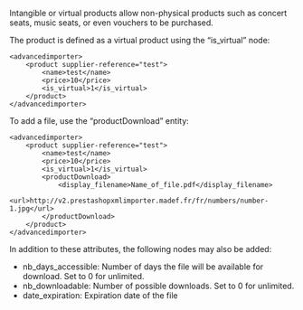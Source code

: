 ﻿Intangible or virtual products allow non-physical products such as concert seats, music seats, or even vouchers to be purchased. 

The product is defined as a virtual product using the “is_virtual” node: 
```
<advancedimporter>
    <product supplier-reference="test">
        <name>test</name>
        <price>10</price>
        <is_virtual>1</is_virtual>
    </product>
</advancedimporter>
```

To add a file, use the “productDownload” entity: 
```
<advancedimporter>
    <product supplier-reference="test">
        <name>test</name>
        <price>10</price>
        <is_virtual>1</is_virtual>
        <productDownload>
            <display_filename>Name_of_file.pdf</display_filename>
            <url>http://v2.prestashopxmlimporter.madef.fr/fr/numbers/number-1.jpg</url>
        </productDownload>
    </product>
</advancedimporter>
```

In addition to these attributes, the following nodes may also be added:
 * nb_days_accessible: Number of days the file will be available for download. Set to 0 for unlimited. 
 * nb_downloadable: Number of possible downloads. Set to 0 for unlimited.
 * date_expiration: Expiration date of the file
